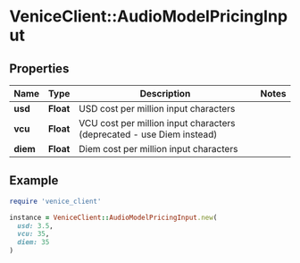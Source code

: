 # VeniceClient::AudioModelPricingInput

## Properties

| Name | Type | Description | Notes |
| ---- | ---- | ----------- | ----- |
| **usd** | **Float** | USD cost per million input characters |  |
| **vcu** | **Float** | VCU cost per million input characters (deprecated - use Diem instead) |  |
| **diem** | **Float** | Diem cost per million input characters |  |

## Example

```ruby
require 'venice_client'

instance = VeniceClient::AudioModelPricingInput.new(
  usd: 3.5,
  vcu: 35,
  diem: 35
)
```

